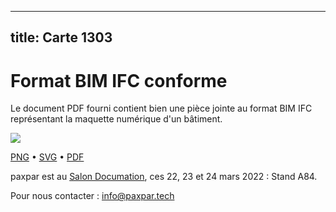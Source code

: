 
---
title: Carte 1303
---

# Format BIM IFC conforme

Le document PDF fourni contient bien une pièce jointe au format BIM IFC représentant la maquette numérique d'un bâtiment.


![](https://media.paxpar.tech/ludi/card_1303_recto.png)

[PNG](https://media.paxpar.tech/ludi/card_1303_recto.png) • [SVG](https://media.paxpar.tech/ludi/card_1303_recto.svg) • [PDF](https://media.paxpar.tech/ludi/card_1303_recto.pdf)

paxpar est au [Salon Documation](https://www.documation.fr/info_societe/527/paxpartech.html), ces 22, 23 et 24 mars 2022 : Stand A84.

Pour nous contacter : info@paxpar.tech


